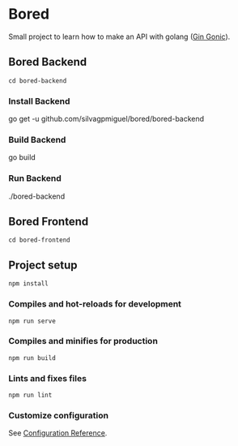 # Bored

Small project to learn how to make an API with golang ([Gin Gonic](https://github.com/gin-gonic/gin)).

## Bored Backend

`cd bored-backend`

### Install Backend
go get -u github.com/silvagpmiguel/bored/bored-backend

### Build Backend
go build 

### Run Backend
./bored-backend

## Bored Frontend

`cd bored-frontend`

## Project setup
```
npm install
```

### Compiles and hot-reloads for development
```
npm run serve
```


### Compiles and minifies for production
```
npm run build
```

### Lints and fixes files
```
npm run lint
```

### Customize configuration
See [Configuration Reference](https://cli.vuejs.org/config/).
